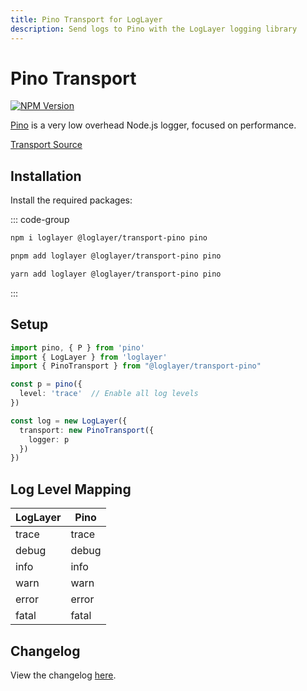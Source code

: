 ```yaml
---
title: Pino Transport for LogLayer
description: Send logs to Pino with the LogLayer logging library
---
```


# Pino Transport

[![NPM Version](https://img.shields.io/npm/v/%40loglayer%2Ftransport-pino)](https://www.npmjs.com/package/@loglayer/transport-pino)

[Pino](https://github.com/pinojs/pino) is a very low overhead Node.js logger, focused on performance.

[Transport Source](https://github.com/loglayer/loglayer/tree/master/packages/transports/pino)

## Installation

Install the required packages:

::: code-group

```sh [npm]
npm i loglayer @loglayer/transport-pino pino
```

```sh [pnpm]
pnpm add loglayer @loglayer/transport-pino pino
```

```sh [yarn]
yarn add loglayer @loglayer/transport-pino pino
```

:::

## Setup

```typescript
import pino, { P } from 'pino'
import { LogLayer } from 'loglayer'
import { PinoTransport } from "@loglayer/transport-pino"

const p = pino({
  level: 'trace'  // Enable all log levels
})

const log = new LogLayer({
  transport: new PinoTransport({
    logger: p
  })
})
```

## Log Level Mapping

| LogLayer | Pino    |
|----------|---------|
| trace    | trace   |
| debug    | debug   |
| info     | info    |
| warn     | warn    |
| error    | error   |
| fatal    | fatal   |

## Changelog

View the changelog [here](./changelogs/pino-changelog.md).